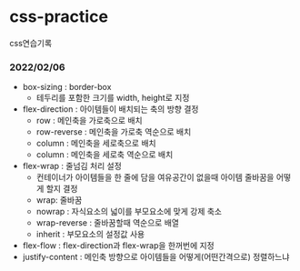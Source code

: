 # css-practice
css연습기록


### 2022/02/06 
- box-sizing : border-box 
  - 테두리를 포함한 크기를 width, height로 지정
- flex-direction : 아이템들이 배치되는 축의 방향 결정 
  - row : 메인축을 가로축으로 배치
  - row-reverse : 메인축을 가로축 역순으로 배치
  - column : 메인축을 세로축으로 배치
  - column : 메인축을 세로축 역순으로 배치
- flex-wrap : 줄넘김 처리 설정 
  - 컨테이너가 아이템들을 한 줄에 담을 여유공간이 없을때 아이템 줄바꿈을 어떻게 할지 결정    
  - wrap:  줄바꿈  
  - nowrap : 자식요소의 넓이를 부모요소에 맞게 강제 축소 
  - wrap-reverse : 줄바꿈할때 역순으로 배열
  - inherit : 부모요소의 설정값 사용
- flex-flow : flex-direction과 flex-wrap을 한꺼번에 지정
- justify-content : 메인축 방향으로 아이템들을 어떻게(어떤간격으로) 정렬하느냐 
